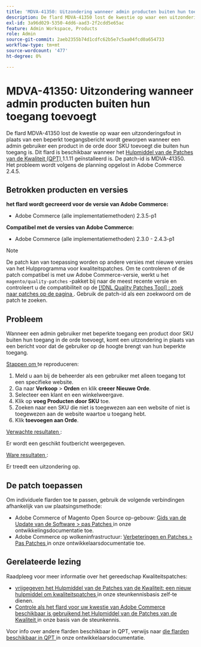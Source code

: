 ```yaml
---
title: 'MDVA-41350: Uitzondering wanneer admin producten buiten hun toegang toevoegt'
description: De flard MDVA-41350 lost de kwestie op waar een uitzonderingsfout in plaats van een beperkt toegangsbericht wordt geworpen wanneer een admin gebruiker een product in de orde door SKU toevoegt die buiten hun toegang is. Deze patch is beschikbaar wanneer [Quality Patches Tool (QPT)] (/help/announcements/adobe-commerce-announcements/magento-quality-patches-released-new-tool-to-self-serve-quality-patches.md) 1.1.11 is geïnstalleerd. De patch-id is MDVA-41350. Het probleem wordt volgens de planning opgelost in Adobe Commerce 2.4.5.
exl-id: 3a96d029-5350-4dd6-aad3-2f2cdd5e65ac
feature: Admin Workspace, Products
role: Admin
source-git-commit: 2aeb2355b74d1cdfc62b5e7c5aa04fcd0a654733
workflow-type: tm+mt
source-wordcount: '477'
ht-degree: 0%

---
```


# MDVA-41350: Uitzondering wanneer admin producten buiten hun toegang toevoegt

De flard MDVA-41350 lost de kwestie op waar een uitzonderingsfout in plaats van een beperkt toegangsbericht wordt geworpen wanneer een admin gebruiker een product in de orde door SKU toevoegt die buiten hun toegang is. Dit flard is beschikbaar wanneer het [ Hulpmiddel van de Patches van de Kwaliteit (QPT) ](/help/announcements/adobe-commerce-announcements/magento-quality-patches-released-new-tool-to-self-serve-quality-patches.md) 1.1.11 geïnstalleerd is. De patch-id is MDVA-41350. Het probleem wordt volgens de planning opgelost in Adobe Commerce 2.4.5.

## Betrokken producten en versies

**het flard wordt gecreeerd voor de versie van Adobe Commerce:**

* Adobe Commerce (alle implementatiemethoden) 2.3.5-p1

**Compatibel met de versies van Adobe Commerce:**

* Adobe Commerce (alle implementatiemethoden) 2.3.0 - 2.4.3-p1

>[!NOTE]
>
>De patch kan van toepassing worden op andere versies met nieuwe versies van het Hulpprogramma voor kwaliteitspatches. Om te controleren of de patch compatibel is met uw Adobe Commerce-versie, werkt u het `magento/quality-patches` -pakket bij naar de meest recente versie en controleert u de compatibiliteit op de [[!DNL Quality Patches Tool] : zoek naar patches op de pagina ](https://experienceleague.adobe.com/tools/commerce-quality-patches/index.html?lang=nl-NL) . Gebruik de patch-id als een zoekwoord om de patch te zoeken.

## Probleem

Wanneer een admin gebruiker met beperkte toegang een product door SKU buiten hun toegang in de orde toevoegt, komt een uitzondering in plaats van een bericht voor dat de gebruiker op de hoogte brengt van hun beperkte toegang.

<u> Stappen om </u> te reproduceren:

1. Meld u aan bij de beheerder als een gebruiker met alleen toegang tot een specifieke website.
1. Ga naar **Verkoop** > **Orden** en klik **creeer Nieuwe Orde**.
1. Selecteer een klant en een winkelweergave.
1. Klik op **voeg Producten door SKU** toe.
1. Zoeken naar een SKU die niet is toegewezen aan een website of niet is toegewezen aan de website waartoe u toegang hebt.
1. Klik **toevoegen aan Orde**.

<u> Verwachte resultaten </u>:

Er wordt een geschikt foutbericht weergegeven.

<u> Ware resultaten </u>:

Er treedt een uitzondering op.

## De patch toepassen

Om individuele flarden toe te passen, gebruik de volgende verbindingen afhankelijk van uw plaatsingsmethode:

* Adobe Commerce of Magento Open Source op-gebouw: [ Gids van de Update van de Software > pas Patches ](https://experienceleague.adobe.com/nl/docs/commerce-operations/tools/quality-patches-tool/usage) in onze ontwikkelingsdocumentatie toe.
* Adobe Commerce op wolkeninfrastructuur: [ Verbeteringen en Patches > Pas Patches ](https://experienceleague.adobe.com/nl/docs/commerce-cloud-service/user-guide/develop/upgrade/apply-patches) in onze ontwikkelaarsdocumentatie toe.

## Gerelateerde lezing

Raadpleeg voor meer informatie over het gereedschap Kwaliteitspatches:

* [ vrijgegeven het Hulpmiddel van de Patches van de Kwaliteit: een nieuw hulpmiddel om kwaliteitspatches ](/help/announcements/adobe-commerce-announcements/magento-quality-patches-released-new-tool-to-self-serve-quality-patches.md) in onze steunkennisbasis zelf-te dienen.
* [ Controle als het flard voor uw kwestie van Adobe Commerce beschikbaar is gebruikend het Hulpmiddel van de Patches van de Kwaliteit ](/help/support-tools/patches-available-in-qpt-tool/check-patch-for-magento-issue-with-magento-quality-patches.md) in onze basis van de steunkennis.

Voor info over andere flarden beschikbaar in QPT, verwijs naar [ die flarden beschikbaar in QPT ](https://experienceleague.adobe.com/tools/commerce-quality-patches/index.html?lang=nl-NL) in onze ontwikkelaarsdocumentatie.
